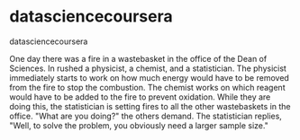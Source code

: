 datasciencecoursera
===================

datasciencecoursera

One day there was a fire in a wastebasket in the office of the Dean of Sciences. In rushed a physicist, a chemist, and a statistician. The physicist immediately starts to work on how much energy would have to be removed from the fire to stop the combustion. The chemist works on which reagent would have to be added to the fire to prevent oxidation. While they are doing this, the statistician is setting fires to all the other wastebaskets in the office. "What are you doing?" the others demand. The statistician replies, "Well, to solve the problem, you obviously need a larger sample size."
